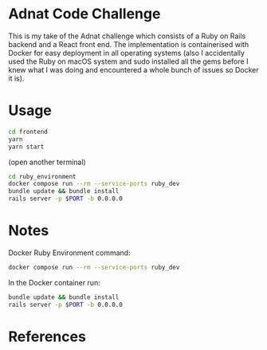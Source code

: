 # Adnat Code Challenge
This is my take of the Adnat challenge which consists of a Ruby on Rails backend and a React front end. The implementation is containerised with Docker for easy deployment in all operating systems (also I accidentally used the Ruby on macOS system and sudo installed all the gems before I knew what I was doing and encountered a whole bunch of issues so Docker it is).

# Usage
```bash
cd frontend
yarn
yarn start
```
(open another terminal)
```bash
cd ruby_environment
docker compose run --rm --service-ports ruby_dev
bundle update && bundle install
rails server -p $PORT -b 0.0.0.0
```

# Notes
Docker Ruby Environment command:
```bash
docker compose run --rm --service-ports ruby_dev
```

In the Docker container run:
```bash
bundle update && bundle install
rails server -p $PORT -b 0.0.0.0
```

# References